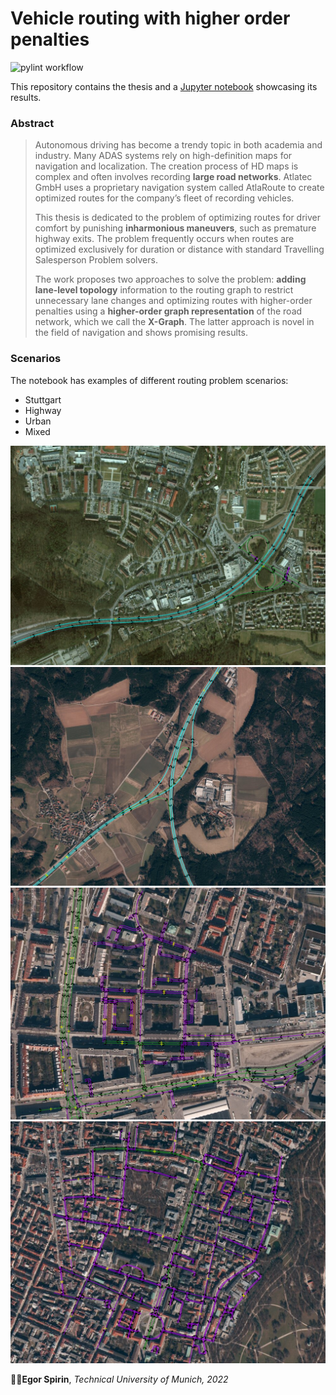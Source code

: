 # Vehicle routing with higher order penalties

![pylint workflow](https://github.com/espirin/vehicle-routing-with-higher-order-penalties/actions/workflows/pylint.yml/badge.svg)

This repository contains the thesis and a [Jupyter notebook](thesis.ipynb) showcasing its results.

### Abstract

> Autonomous driving has become a trendy topic in both academia and industry. Many ADAS systems rely on high-definition maps for navigation and localization. The creation process of HD maps is complex and often involves recording **large road networks**. Atlatec GmbH uses a proprietary navigation system called AtlaRoute to create optimized routes for the company’s fleet of recording vehicles.
> 
> This thesis is dedicated to the problem of optimizing routes for driver comfort by punishing **inharmonious maneuvers**, such as premature highway exits. The problem frequently occurs when routes are optimized exclusively for duration or distance with standard Travelling Salesperson Problem solvers.
> 
> The work proposes two approaches to solve the problem: **adding lane-level topology** information to the routing graph to restrict unnecessary lane changes and optimizing routes with higher-order penalties using a **higher-order graph representation** of the road network, which we call the **X-Graph**. The latter approach is novel in the field of navigation and shows promising results.

### Scenarios
The notebook has examples of different routing problem scenarios:
- Stuttgart
- Highway
- Urban
- Mixed

![Stuttgart](images/stuttgart_rp.png)
![Highway](images/highway.png)
![Mixed](images/mixed.png)
![Urban](images/urban.png)

👨‍🎓**Egor Spirin**, _Technical University of Munich, 2022_
